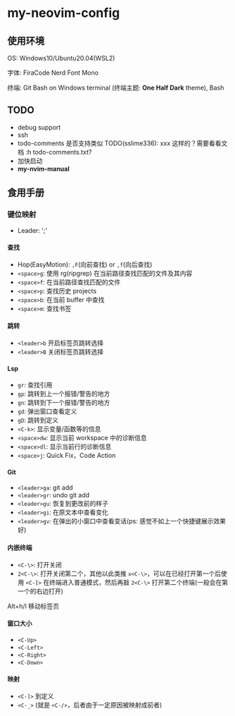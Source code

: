 # my-neovim-config

## 使用环境

OS: Windows10/Ubuntu20.04(WSL2)

字体: FiraCode Nerd Font Mono

终端: Git Bash on Windows terminal (终端主题: **One Half Dark** theme), Bash

## TODO

- debug support
- ssh
- todo-comments 是否支持类似 TODO(sslime336): xxx 这样的？需要看看文档 :h todo-comments.txt?
- 加快启动
- **my-nvim-manual**

## 食用手册

### 键位映射

- Leader: ';'

#### 查找

- Hop(EasyMotion): `,F`(向前查找) or `,f`(向后查找)
- `<space>g`: 使用 rg(ripgrep) 在当前路径查找匹配的文件及其内容
- `<space>f`: 在当前路径查找匹配的文件
- `<space>p`: 查找历史 projects
- `<space>b`: 在当前 buffer 中查找
- `<space>m`: 查找书签

#### 跳转

- `<leader>b` 开启标签页跳转选择
- `<leader>B` 关闭标签页跳转选择

#### Lsp

- `gr`: 查找引用
- `gp`: 跳转到上一个报错/警告的地方
- `gn`: 跳转到下一个报错/警告的地方
- `gd`: 弹出窗口查看定义
- `gD`: 跳转到定义
- `<C-k>`: 显示变量/函数等的信息
- `<space>dw`: 显示当前 workspace 中的诊断信息
- `<space>dl`: 显示当前行的诊断信息
- `<space>j`: Quick Fix，Code Action

#### Git

- `<leader>ga`: git add
- `<leader>gr`: undo git add
- `<leader>gu`: 恢复到更改前的样子
- `<leader>gi`: 在原文本中查看变化
- `<leader>gv`: 在弹出的小窗口中查看变话(ps:
  感觉不如上一个快捷键展示效果好)

#### 内嵌终端

- `<C-\>`: 打开关闭
- `2<C-\>`: 打开关闭第二个，其他以此类推 `x<C-\>`，可以在已经打开第一个后使用
  `<C-[>` 在终端进入普通模式，然后再敲 `2<C-\>`
  打开第二个终端(一般会在第一个的右边打开)

Alt+h/l 移动标签页
#### 窗口大小

- `<C-Up>`
- `<C-Left>`
- `<C-Right>`
- `<C-Down>`

#### 映射

- `<C-]>` 到定义
- `<C-_>` (就是 `<C-/>`，后者由于一定原因被映射成前者)
